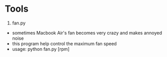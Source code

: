 Tools
=====

1. fan.py

  - sometimes Macbook Air's fan becomes very crazy and makes annoyed noise
  - this program help control the maximum fan speed
  - usage: python fan.py [rpm]
  
  
